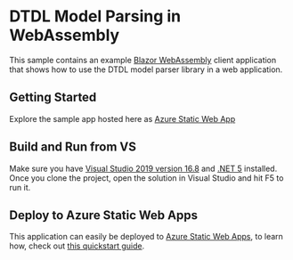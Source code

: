 # DTDL Model Parsing in WebAssembly

This sample contains an example [Blazor WebAssembly](https://docs.microsoft.com/aspnet/core/blazor/?view=aspnetcore-3.1#blazor-webassembly) client application that shows how to use the DTDL model parser library in a web application.

## Getting Started

Explore the sample app hosted here as [Azure Static Web App](https://mango-moss-0edd7411e.azurestaticapps.net/)  

## Build and Run from VS

Make sure you have [Visual Studio 2019 version 16.8](https://visualstudio.microsoft.com/vs/preview/) and [.NET 5](https://dotnet.microsoft.com/download/dotnet/5.0) installed. Once you clone the project, open the solution in Visual Studio and hit F5 to run it.


## Deploy to Azure Static Web Apps

This application can easily be deployed to [Azure Static Web Apps](https://docs.microsoft.com/azure/static-web-apps), to learn how, check out [this quickstart guide](https://aka.ms/blazor-swa/quickstart).
